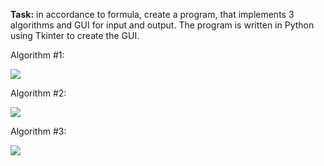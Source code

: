 **Task:** in accordance to formula, create a program, that implements 3 algorithms and GUI for input and output. The program is written in Python using Tkinter to create the GUI.

Algorithm #1:

<img src="C:\MY_Python\kpi\amo\labs\lab1\task1.jpg">

Algorithm #2:

<img src="C:\MY_Python\kpi\amo\labs\lab1\task2.jpg">

Algorithm #3:

<img src="C:\MY_Python\kpi\amo\labs\lab1\task3.jpg">




